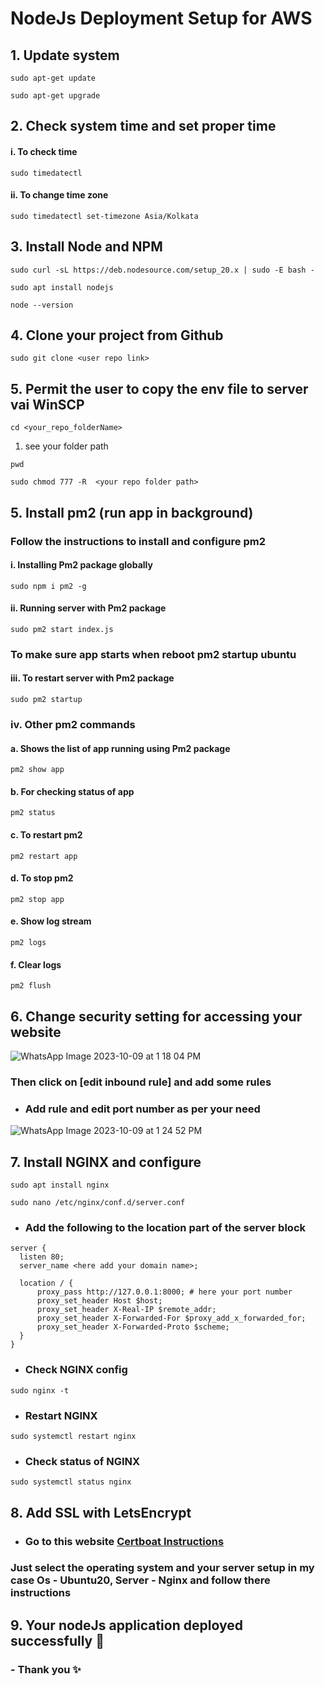 # NodeJs Deployment Setup for AWS

## 1. Update system
  ```
sudo apt-get update
  ```

  ```
sudo apt-get upgrade
  ```

## 2. Check system time and set proper time
####  i.   To check time
  ```
sudo timedatectl
  ```

#### ii. To change time zone
  ```
sudo timedatectl set-timezone Asia/Kolkata
  ```

## 3. Install Node and NPM
```
sudo curl -sL https://deb.nodesource.com/setup_20.x | sudo -E bash - 
```

```
sudo apt install nodejs
```

```
node --version 
```


## 4. Clone your project from Github

``` 
sudo git clone <user repo link>
```

## 5. Permit the user to copy the env file to server vai WinSCP
``` 
cd <your_repo_folderName>
```
1) see your folder path
``` 
pwd 
```

``` 
sudo chmod 777 -R  <your repo folder path>
```
## 5. Install pm2 (run app in background)

### Follow the instructions to install and configure pm2

#### i. Installing Pm2 package globally
``` 
sudo npm i pm2 -g
```

#### ii. Running server with Pm2 package
``` 
sudo pm2 start index.js
```
###  To make sure app starts when reboot pm2 startup ubuntu
#### iii. To restart server with Pm2 package
``` 
sudo pm2 startup
```

### iv. Other pm2 commands
#### a. Shows the list of app running using Pm2 package 
```
pm2 show app 
```
#### b. For checking status of app
```
pm2 status
```
#### c. To restart pm2
```
pm2 restart app
```
#### d. To stop pm2 
```
pm2 stop app
```
#### e. Show log stream
```      
pm2 logs       
```
#### f.  Clear logs
```      
pm2 flush 
```


## 6. Change security setting for accessing your website 
 ![WhatsApp Image 2023-10-09 at 1 18 04 PM](https://github.com/Sakibdevlekar/nodeJs_Deployment_setup/assets/111329075/f8e0b642-3453-41a2-bb52-37b45017667c)

 

### Then click on **[edit inbound rule]**  and add some rules
- ### Add rule and edit port number as per your need
  

![WhatsApp Image 2023-10-09 at 1 24 52 PM](https://github.com/Sakibdevlekar/nodeJs_Deployment_setup/assets/111329075/9e5919e1-d257-4612-be03-fddaf4330a52)


## 7. Install NGINX and configure
  ```
sudo apt install nginx
  ```
  ``` 
sudo nano /etc/nginx/conf.d/server.conf
  ```
- ### Add the following to the location part of the server block
```
server {
  listen 80;
  server_name <here add your domain name>; 

  location / {
      proxy_pass http://127.0.0.1:8000; # here your port number 
      proxy_set_header Host $host;
      proxy_set_header X-Real-IP $remote_addr;
      proxy_set_header X-Forwarded-For $proxy_add_x_forwarded_for;
      proxy_set_header X-Forwarded-Proto $scheme;
  }
}
```

-  ###  Check NGINX config
```
sudo nginx -t
```

-  ###  Restart NGINX
```
sudo systemctl restart nginx
```

-  ###  Check status  of NGINX
```
sudo systemctl status nginx
```

## 8. Add SSL with LetsEncrypt
  - ### Go to this website **[Certboat Instructions](https://certbot.eff.org/instructions?ws=nginx&os=ubuntufocal)**
### Just select the operating system  and your server setup in my case Os - Ubuntu20,  Server - Nginx and follow there instructions



## 9. Your nodeJs application deployed successfully 🚀











### - Thank you ✨
